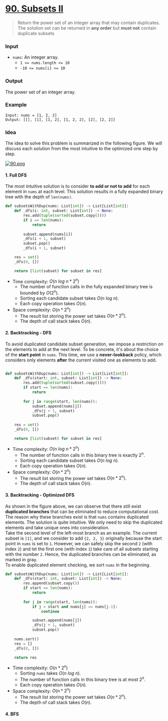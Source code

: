 # [90. Subsets II](https://leetcode.com/problems/subsets-ii/)
> Return the power set of an integer array that may contain duplicates. The solution set can be returned in **any order** but **must not** contain duplicate subsets 
### Input
* `nums`: An integer array.
	* `1 <= nums.length <= 10`
	* `-10 <= nums[i] <= 10`
### Output
The power set of an integer array.
### Example
```
Input: nums = [1, 2, 2]
Output: [[], [1], [1, 2], [1, 2, 2], [2], [2, 2]]
```
### Idea
The idea to solve this problem is summarized in the following figure. We will discuss each solution from the most intuitive to the optimized one step by step.

[![90.png](https://i.postimg.cc/3RkvKzF8/90.png)](https://postimg.cc/JDWnx6Fv)
#### 1.  Full DFS
The most intuitive solution is to consider **to add or not to add** for each element in `nums` at each level. This solution results in a fully expanded binary tree with the depth of `len(nums)`.
```python
def subsetsWithDup(nums: List[int]) -> List[List[int]]:
    def _dfs(i: int, subset: List[int]) -> None:
        res.add(tuple(sorted(subset.copy())))
        if i == len(nums):
            return
            
        subset.append(nums[i])
        _dfs(i + 1, subset)
        subset.pop()
        _dfs(i + 1, subset)

    res = set()
    _dfs(0, [])

    return [list(subset) for subset in res]
```
* Time complexity: $O(n\ log\ n * 2^n)$
	* The number of function calls in the fully expanded binary tree is bounded by $O(2^n)$.
	* Sorting each candidate subset takes $O(n\ log\ n)$.
	* Each copy operation takes $O(n)$.
* Space complexity: $O(n * 2^n)$
	* The result list storing the power set takes $O(n * 2^n)$.
	* The depth of call stack takes $O(n)$.
#### 2. Backtracking - DFS
To avoid duplicated candidate subset generation, we impose a restriction on the elements to add at the next level. To be concrete, it's about the choice of the **start point** in `nums`. This time, we use a **never-lookback** policy, which considers only elements **after** the current visited one as elements to add.
```python

def subsetsWithDup(nums: List[int]) -> List[List[int]]:
    def _dfs(start: int, subset: List[int]) -> None:
        res.add(tuple(sorted(subset.copy())))
        if start == len(nums):
            return
            
        for j in range(start, len(nums)):
            subset.append(nums[j])
            _dfs(j + 1, subset)
            subset.pop()
        
    res = set()
    _dfs(0, [])

    return [list(subset) for subset in res]
```
* Time complexity: $O(n\ log\ n * 2^n)$
	* The number of function calls in this binary tree is exactly $2^n$.
	* Sorting each candidate subset takes $O(n\ log\ n)$.
	* Each copy operation takes $O(n)$.
* Space complexity: $O(n * 2^n)$
	* The result list storing the power set takes $O(n * 2^n)$.
	* The depth of call stack takes $O(n)$.
#### 3. Backtracking - Optimized DFS
As shown in the figure above, we can observe that there still exist **duplicated branches** that can be eliminated to reduce computational cost. The reason why these branches exist is that `nums` contains duplicated elements. The solution is quite intuitive. We only need to skip the duplicated elements and take unique ones into consideration.<br>
Take the second level of the left-most branch as an example. The current subset is `[1]`, and we consider to add `{2, 2, 3}` originally because the start point in `nums` is set to `1`. However, we can safely skip the second `2` (with index `2`) and let the first one (with index `1`) take care of all subsets starting with the number `2`. Hence, the duplicated branches can be eliminated, as marked in gray.<br>
To enable duplicated element checking, we sort `nums` in the beginning.
```python
def subsetsWithDup(nums: List[int]) -> List[List[int]]:
    def _dfs(start: int, subset: List[int]) -> None:
        res.append(subset.copy())
        if start == len(nums):
            return
            
        for j in range(start, len(nums)):
            if j > start and nums[j] == nums[j-1]:
                continue

            subset.append(nums[j])
            _dfs(j + 1, subset)
            subset.pop()
        
    nums.sort()
    res = []
    _dfs(0, [])

    return res
```
* Time complexity: $O(n * 2^n)$
	* Sorting `nums` takes $O(n\ log\ n)$.
	* The number of function calls in this binary tree is at most $2^n$.
	* Each copy operation takes $O(n)$.
* Space complexity: $O(n * 2^n)$
	* The result list storing the power set takes $O(n * 2^n)$.
	* The depth of call stack takes $O(n)$.
#### 4. BFS
